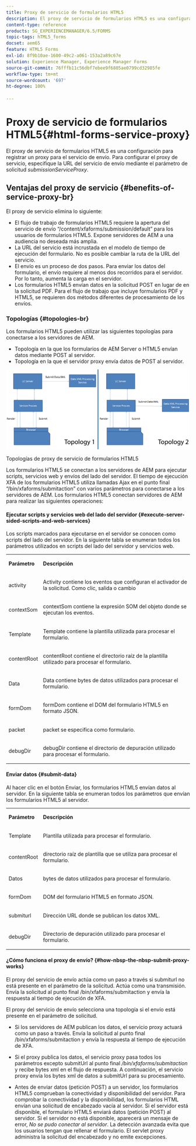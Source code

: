 ```yaml
---
title: Proxy de servicio de formularios HTML5
description: El proxy de servicio de formularios HTML5 es una configuración para registrar un proxy para el servicio de envío. Para configurar el proxy de servicio, especifique la URL del servicio de envío mediante el parámetro de solicitud submissionServiceProxy.
content-type: reference
products: SG_EXPERIENCEMANAGER/6.5/FORMS
topic-tags: hTML5_forms
docset: aem65
feature: HTML5 Forms
exl-id: 8f9b10ae-1600-49c2-a061-153a2a89c67e
solution: Experience Manager, Experience Manager Forms
source-git-commit: 76fffb11c56dbf7ebee9f6805ae0799cd32985fe
workflow-type: tm+mt
source-wordcount: '697'
ht-degree: 100%

---
```


# Proxy de servicio de formularios HTML5{#html-forms-service-proxy}

El proxy de servicio de formularios HTML5 es una configuración para registrar un proxy para el servicio de envío. Para configurar el proxy de servicio, especifique la URL del servicio de envío mediante el parámetro de solicitud *submissionServiceProxy*.

## Ventajas del proxy de servicio {#benefits-of-service-proxy-br}

El proxy de servicio elimina lo siguiente:

* El flujo de trabajo de formularios HTML5 requiere la apertura del servicio de envío “/content/xfaforms/submission/default” para los usuarios de formularios HTML5. Expone servidores de AEM a una audiencia no deseada más amplia.
* La URL del servicio está incrustada en el modelo de tiempo de ejecución del formulario. No es posible cambiar la ruta de la URL del servicio.
* El envío es un proceso de dos pasos. Para enviar los datos del formulario, el envío requiere al menos dos recorridos para el servidor. Por lo tanto, aumenta la carga en el servidor.
* Los formularios HTML5 envían datos en la solicitud POST en lugar de en la solicitud PDF. Para el flujo de trabajo que incluye formularios PDF y HTML5, se requieren dos métodos diferentes de procesamiento de los envíos.

### Topologías {#topologies-br}

Los formularios HTML5 pueden utilizar las siguientes topologías para conectarse a los servidores de AEM.

* Topología en la que los formularios de AEM Server o HTML5 envían datos mediante POST al servidor.
* Topología en la que el servidor proxy envía datos de POST al servidor.

![Topologías de proxy de servicio de formularios HTML5](assets/topology.png)

Topologías de proxy de servicio de formularios HTML5

Los formularios HTML5 se conectan a los servidores de AEM para ejecutar scripts, servicios web y envíos del lado del servidor. El tiempo de ejecución XFA de los formularios HTML5 utiliza llamadas Ajax en el punto final “/bin/xfaforms/submitaction” con varios parámetros para conectarse a los servidores de AEM. Los formularios HTML5 conectan servidores de AEM para realizar las siguientes operaciones:

#### Ejecutar scripts y servicios web del lado del servidor {#execute-server-sided-scripts-and-web-services}

Los scripts marcados para ejecutarse en el servidor se conocen como scripts del lado del servidor. En la siguiente tabla se enumeran todos los parámetros utilizados en scripts del lado del servidor y servicios web.

<table>
 <tbody>
  <tr>
   <td><p><strong>Parámetro</strong></p> </td>
   <td><p><strong>Descripción</strong></p> </td>
  </tr>
  <tr>
   <td><p>activity</p> </td>
   <td><p>Activity contiene los eventos que configuran el activador de la solicitud. Como clic, salida o cambio</p> </td>
  </tr>
  <tr>
   <td><p>contextSom</p> </td>
   <td><p>contextSom contiene la expresión SOM del objeto donde se ejecutan los eventos.</p> </td>
  </tr>
  <tr>
   <td><p>Template</p> </td>
   <td><p>Template contiene la plantilla utilizada para procesar el formulario.</p> </td>
  </tr>
  <tr>
   <td><p>contentRoot</p> </td>
   <td><p>contentRoot contiene el directorio raíz de la plantilla utilizado para procesar el formulario.</p> </td>
  </tr>
  <tr>
   <td><p>Data</p> </td>
   <td><p>Data contiene bytes de datos utilizados para procesar el formulario.</p> </td>
  </tr>
  <tr>
   <td><p>formDom</p> </td>
   <td><p>formDom contiene el DOM del formulario HTML5 en formato JSON.</p> </td>
  </tr>
  <tr>
   <td><p>packet</p> </td>
   <td><p>packet se especifica como formulario.</p> </td>
  </tr>
  <tr>
   <td><p>debugDir</p> </td>
   <td><p>debugDir contiene el directorio de depuración utilizado para procesar el formulario.</p> </td>
  </tr>
 </tbody>
</table>

#### Enviar datos {#submit-data}

Al hacer clic en el botón Enviar, los formularios HTML5 envían datos al servidor. En la siguiente tabla se enumeran todos los parámetros que envían los formularios HTML5 al servidor.

<table>
 <tbody>
  <tr>
   <td><p><strong>Parámetro</strong></p> </td>
   <td><p><strong>Descripción</strong></p> </td>
  </tr>
  <tr>
   <td><p>Template</p> </td>
   <td><p>Plantilla utilizada para procesar el formulario.</p> </td>
  </tr>
  <tr>
   <td><p>contentRoot</p> </td>
   <td><p>directorio raíz de plantilla que se utiliza para procesar el formulario.</p> </td>
  </tr>
  <tr>
   <td><p>Datos</p> </td>
   <td><p>bytes de datos utilizados para procesar el formulario.</p> </td>
  </tr>
  <tr>
   <td><p>formDom</p> </td>
   <td><p>DOM del formulario HTML5 en formato JSON.</p> </td>
  </tr>
  <tr>
   <td><p>submiturl</p> </td>
   <td><p>Dirección URL donde se publican los datos XML.</p> </td>
  </tr>
  <tr>
   <td><p>debugDir</p> </td>
   <td><p>Directorio de depuración utilizado para procesar el formulario.</p> </td>
  </tr>
 </tbody>
</table>

#### ¿Cómo funciona el proxy de envío? {#how-nbsp-the-nbsp-submit-proxy-works}

El proxy del servicio de envío actúa como un paso a través si submiturl no está presente en el parámetro de la solicitud. Actúa como una transmisión. Envía la solicitud al punto final /bin/xfaforms/submitaction y envía la respuesta al tiempo de ejecución de XFA.

El proxy del servicio de envío selecciona una topología si el envío está presente en el parámetro de solicitud.

* Si los servidores de AEM publican los datos, el servicio proxy actuará como un paso a través. Envía la solicitud al punto final /bin/xfaforms/submitaction y envía la respuesta al tiempo de ejecución de XFA.
* Si el proxy publica los datos, el servicio proxy pasa todos los parámetros excepto submitUrl al punto final */bin/xfaforms/submitaction* y recibe bytes xml en el flujo de respuesta. A continuación, el servicio proxy envía los bytes xml de datos a submitUrl para su procesamiento.

* Antes de enviar datos (petición POST) a un servidor, los formularios HTML5 comprueban la conectividad y disponibilidad del servidor. Para comprobar la conectividad y la disponibilidad, los formularios HTML envían una solicitud de encabezado vacía al servidor. Si el servidor está disponible, el formulario HTML5 enviará datos (petición POST) al servidor. Si el servidor no está disponible, aparecerá un mensaje de error, *No se pudo conectar al servidor*. La detección avanzada evita que los usuarios tengan que rellenar el formulario. El servlet proxy administra la solicitud del encabezado y no emite excepciones.

